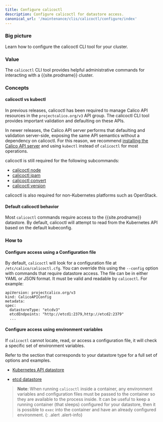 ```yaml
---
title: Configure calicoctl
description: Configure calicoctl for datastore access.
canonical_url: '/maintenance/clis/calicoctl/configure/index'
---
```


### Big picture

Learn how to configure the calicoctl CLI tool for your cluster.

### Value

The `calicoctl` CLI tool provides helpful administrative commands for interacting with a {{site.prodname}} cluster.

### Concepts

#### calicoctl vs kubectl

In previous releases, calicoctl has been required to manage Calico API resources in the `projectcalico.org/v3` API group. The calicoctl CLI tool provides important validation and defaulting on these APIs. 

In newer releases, the Calico API server performs that defaulting and validation server-side, exposing the same API semantics without a dependency on calicoctl. For this reason, we recommend 
[installing the Calico API server]({{site.baseurl}}/maintenance/install-apiserver.md) and using `kubectl` instead of `calicoctl` for most operations.

calicoctl is still required for the following subcommands:

- [calicoctl node]({{site.baseurl}}/reference/calicoctl/node)
- [calicoctl ipam]({{site.baseurl}}/reference/calicoctl/ipam)
- [calicoctl convert]({{site.baseurl}}/reference/calicoctl/convert)
- [calicoctl version]({{site.baseurl}}/reference/calicoctl/version)

calicoctl is also required for non-Kubernetes platforms such as OpenStack.

#### Default calicoctl behavior

Most `calicoctl` commands require access to the {{site.prodname}} datastore. By default, calicoctl
will attempt to read from the Kubernetes API based on the default kubeconfig.

### How to

#### Configure access using a Configuration file

By default, `calicoctl` will look for a configuration file at `/etc/calico/calicoctl.cfg`. You can override this using the `--config` option with commands that require datastore access. 
The file can be in either YAML or JSON format. It must be valid and readable by `calicoctl`. For example:

   ```
   apiVersion: projectcalico.org/v3
   kind: CalicoAPIConfig
   metadata:
   spec:
     datastoreType: "etcdv3"
     etcdEndpoints: "http://etcd1:2379,http://etcd2:2379"
     ...
   ```

#### Configure access using environment variables

If `calicoctl` cannot locate, read, or access a configuration file, it will check a specific set of environment variables.

Refer to the section that corresponds to your datastore type for a full set of options
and examples.

- [Kubernetes API datastore](kdd)

- [etcd datastore](etcd)

> **Note**: When running `calicoctl` inside a container, any environment variables and
> configuration files must be passed to the container so they are available to
> the process inside. It can be useful to keep a running container (that sleeps) configured
> for your datastore, then it is possible to `exec` into the container and have an
> already configured environment.
{: .alert .alert-info}
